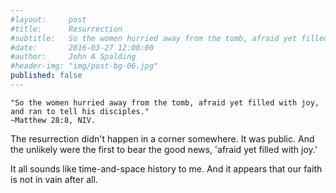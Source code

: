 ```yaml
---
#layout:     post
#title:      Resurrection
#subtitle:   So the women hurried away from the tomb, afraid yet filled with joy, and ran to tell his disciples. ~Matthew 28:8, NIV.
#date:       2016-03-27 12:00:00
#author:     John A Spalding
#header-img: "img/post-bg-06.jpg"
published: false
---
```


    "So the women hurried away from the tomb, afraid yet filled with joy, and ran to tell his disciples."
    ~Matthew 28:8, NIV.

The resurrection didn't happen in a corner somewhere.
It was public.
And the unlikely were the first to bear the good news, 'afraid yet filled with joy.'

It all sounds like time-and-space history to me.
And it appears that our faith is not in vain after all.
